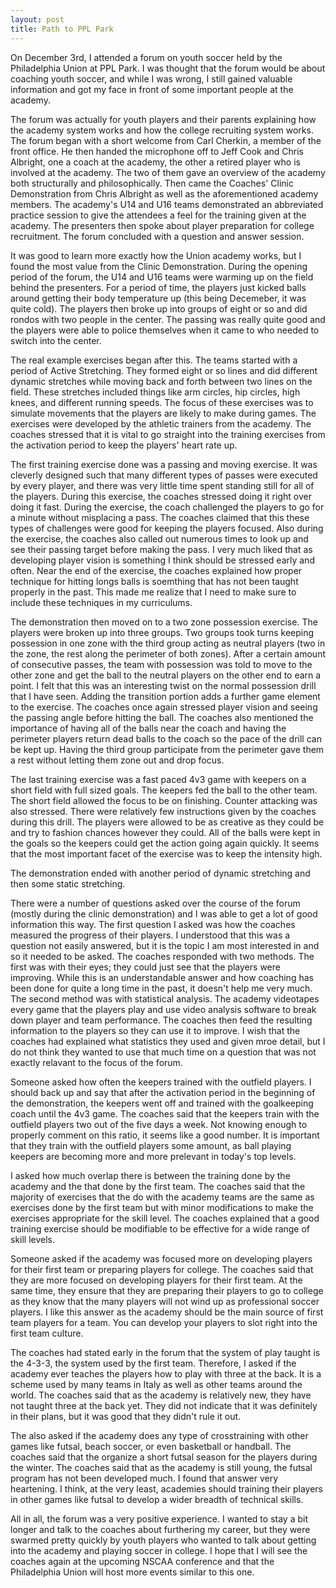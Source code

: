 ```yaml
---
layout: post
title: Path to PPL Park
---
```

<p class="lead">On December 3rd, I attended a forum on youth soccer held by the Philadelphia Union at PPL Park. I was thought that the forum would be about coaching youth soccer, and while I was wrong, I still gained valuable information and got my face in front of some important people at the academy.</p>

The forum was actually for youth players and their parents explaining how the academy system works and how the college recruiting system works. The forum began with a short welcome from Carl Cherkin, a member of the front office. He then handed the microphone off to Jeff Cook and Chris Albright, one a coach at the academy, the other a retired player who is involved at the academy. The two of them gave an overview of the academy both structurally and philosophically. Then came the Coaches' Clinic Demonstration from Chris Albright as well as the aforementioned academy members. The academy's U14 and U16 teams demonstrated an abbreviated practice session to give the attendees a feel for the training given at the academy. The presenters then spoke about player preparation for college recruitment. The forum concluded with a question and answer session.

It was good to learn more exactly how the Union academy works, but I found the most value from the Clinic Demonstration. During the opening period of the forum, the U14 and U16 teams were warming up on the field behind the presenters. For a period of time, the players just kicked balls around getting their body temperature up (this being Decemeber, it was quite cold). The players then broke up into groups of eight or so and did rondos with two people in the center. The passing was really quite good and the players were able to police themselves when it came to who needed to switch into the center. 

The real example exercises began after this. The teams started with a period of Active Stretching. They formed eight or so lines and did different dynamic stretches while moving back and forth between two lines on the field. These stretches included things like arm circles, hip circles, high knees, and different running speeds. The focus of these exercises was to simulate movements that the players are likely to make during games. The exercises were developed by the athletic trainers from the academy. The coaches stressed that it is vital to go straight into the training exercises from the activation period to keep the players' heart rate up. 

The first training exercise done was a passing and moving exercise. It was cleverly designed such that many different types of passes were executed by every player, and there was very little time spent standing still for all of the players. During this exercise, the coaches stressed doing it right over doing it fast. During the exercise, the coach challenged the players to go for a minute without misplacing a pass. The coaches claimed that this these types of challenges were good for keeping the players focused. Also during the exercise, the coaches also called out numerous times to look up and see their passing target before making the pass. I very much liked that as developing player vision is something I think should be stressed early and often. Near the end of the exercise, the coaches explained how proper technique for hitting longs balls is soemthing that has not been taught properly in the past. This made me realize that I need to make sure to include these techniques in my curriculums.

The demonstration then moved on to a two zone possession exercise. The players were broken up into three groups. Two groups took turns keeping possession in one zone with the third group acting as neutral players (two in the zone, the rest along the perimeter of both zones). After a certain amount of consecutive passes, the team with possession was told to move to the other zone and get the ball to the neutral players on the other end to earn a point. I felt that this was an interesting twist on the normal possession drill that I have seen. Adding the transition portion adds a further game element to the exercise. The coaches once again stressed player vision and seeing the passing angle before hitting the ball. The coaches also mentioned the importance of having all of the balls near the coach and having the perimeter players return dead balls to the coach so the pace of the drill can be kept up. Having the third group participate from the perimeter gave them a rest without letting them zone out and drop focus.

The last training exercise was a fast paced 4v3 game with keepers on a short field with full sized goals. The keepers fed the ball to the other team. The short field allowed the focus to be on finishing. Counter attacking was also stressed. There were relatively few instructions given by the coaches during this drill. The players were allowed to be as creative as they could be and try to fashion chances however they could. All of the balls were kept in the goals so the keepers could get the action going again quickly. It seems that the most important facet of the exercise was to keep the intensity high.

The demonstration ended with another period of dynamic stretching and then some static stretching. 

There were a number of questions asked over the course of the forum (mostly during the clinic demonstration) and I was able to get a lot of good information this way. The first question I asked was how the coaches measured the progress of their players. I understood that this was a question not easily answered, but it is the topic I am most interested in and so it needed to be asked. The coaches responded with two methods. The first was with their eyes; they could just see that the players were improving. While this is an understandable answer and how coaching has been done for quite a long time in the past, it doesn't help me very much. The second method was with statistical analysis. The academy videotapes every game that the players play and use video analysis software to break down player and team performance. The coaches then feed the resulting information to the players so they can use it to improve. I wish that the coaches had explained what statistics they used and given mroe detail, but I do not think they wanted to use that much time on a question that was not exactly relavant to the focus of the forum.

Someone asked how often the keepers trained with the outfield players. I should back up and say that after the activation period in the beginning of the demonstration, the keepers went off and trained with the goalkeeping coach until the 4v3 game. The coaches said that the keepers train with the outfield players two out of the five days a week. Not knowing enough to properly comment on this ratio, it seems like a good number. It is important that they train with the outfield players some amount, as ball playing keepers are becoming more and more prelevant in today's top levels.

I asked how much overlap there is between the training done by the academy and the that done by the first team. The coaches said that the majority of exercises that the do with the academy teams are the same as exercises done by the first team but with minor modifications to make the exercises appropriate for the skill level. The coaches explained that a good training exercise should be modifiable to be effective for a wide range of skill levels.

Someone asked if the academy was focused more on developing players for their first team or preparing players for college. The coaches said that they are more focused on developing players for their first team. At the same time, they ensure that they are preparing their players to go to college as they know that the many players will not wind up as professional soccer players. I like this answer as the academy should be the main source of first team players for a team. You can develop your players to slot right into the first team culture.

The coaches had stated early in the forum that the system of play taught is the 4-3-3, the system used by the first team. Therefore, I asked if the academy ever teaches the players how to play with three at the back. It is a scheme used by many teams in Italy as well as other teams around the world. The coaches said that as the academy is relatively new, they have not taught three at the back yet. They did not indicate that it was definitely in their plans, but it was good that they didn't rule it out.

The also asked if the academy does any type of crosstraining with other games like futsal, beach soccer, or even basketball or handball. The coaches said that the organize a short futsal season for the players during the winter. The coaches said that as the academy is still young, the futsal program has not been developed much. I found that answer very heartening. I think, at the very least, academies should training their players in other games like futsal to develop a wider breadth of technical skills.

All in all, the forum was a very positive experience. I wanted to stay a bit longer and talk to the coaches about furthering my career, but they were swarmed pretty quickly by youth players who wanted to talk about getting into the academy and playing soccer in college. I hope that I will see the coaches again at the upcoming NSCAA conference and that the Philadelphia Union will host more events similar to this one.
